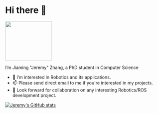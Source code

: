 # Hi there :wave:

<img src="/Docs/profile.gif" data-canonical-src="/Docs/profile.gif" width="150" height="125" /> 

I’m Jiaming "Jeremy" Zhang, a PhD student in Computer Science

- 👀 I’m interested in Robotics and its applications.
- 📫 Please send direct email to me if you're interested in my projects.
- 🤩 Look forward for collaboration on any interesting Robotics/ROS development project.

<!---
jeremyzz830/jeremyzz830 is a ✨ special ✨ repository because its `README.md` (this file) appears on your GitHub profile.
You can click the Preview link to take a look at your changes.
--->


[![Jeremy's GitHub stats](https://github-readme-stats.vercel.app/api?username=jmz3)](https://github.com/jmz3/github-readme-status)
